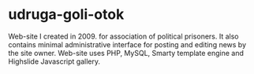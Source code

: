 # udruga-goli-otok
Web-site I created in 2009. for association of political prisoners. It also contains minimal administrative interface for posting and editing news by the site owner. Web-site uses PHP, MySQL, Smarty template engine and Highslide Javascript gallery.

